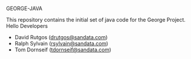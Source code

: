 GEORGE-JAVA

This repository contains the initial set of java code for the George Project.
Hello
Developers
- David Rutgos (drutgos@sandata.com)
- Ralph Sylvain (rsylvain@sandata.com)
- Tom Dornseif (tdornseif@sandata.com)
